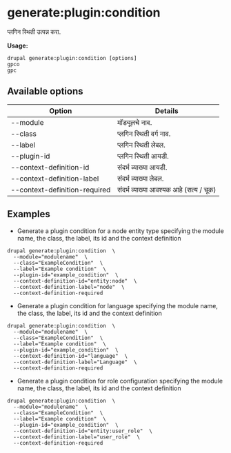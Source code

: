 # generate:plugin:condition
प्लगिन स्थिती उत्पन्न करा.

**Usage:**
```
drupal generate:plugin:condition [options]
gpco
gpc
```

## Available options
Option | Details
-------|-------------
--module | मॉड्यूलचे नाव.
--class | प्लगिन स्थिती वर्ग नाव.
--label | प्लगिन स्थिती लेबल.
--plugin-id | प्लगिन स्थिती आयडी.
--context-definition-id | संदर्भ व्याख्या आयडी.
--context-definition-label | संदर्भ व्याख्या लेबल.
--context-definition-required | संदर्भ व्याख्या आवश्यक आहे (सत्य / चूक)

## Examples
* Generate a plugin condition for a node entity type specifying the module name, the class, the label, its id and the context definition
```
drupal generate:plugin:condition  \
  --module="modulename"  \
  --class="ExampleCondition"  \
  --label="Example condition"  \
  --plugin-id="example_condition"  \
  --context-definition-id="entity:node"  \
  --context-definition-label="node"  \
  --context-definition-required
```
* Generate a plugin condition for language specifying the module name, the class, the label, its id and the context definition
```
drupal generate:plugin:condition  \
  --module="modulename"  \
  --class="ExampleCondition"  \
  --label="Example condition"  \
  --plugin-id="example_condition"  \
  --context-definition-id="language"  \
  --context-definition-label="Language"  \
  --context-definition-required
```
* Generate a plugin condition for role configuration specifying the module name, the class, the label, its id and the context definition
```
drupal generate:plugin:condition  \
  --module="modulename"  \
  --class="ExampleCondition"  \
  --label="Example condition"  \
  --plugin-id="example_condition"  \
  --context-definition-id="entity:user_role"  \
  --context-definition-label="user_role"  \
  --context-definition-required
```
